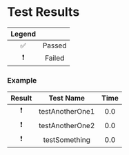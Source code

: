 # Test Results

| Legend |  |
|:------:|:-------:|
| ✅ | Passed |
| ❗️ | Failed |

### Example
| Result | Test Name | Time |
|:------:|:-------:|:-------:|
| ❗️ |testAnotherOne1|0.0|0.0|
| ❗️ |testAnotherOne2|0.0|0.0|
| ❗️ |testSomething|0.0|0.0|
